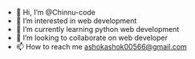 - 👋 Hi, I’m @Chinnu-code
- 👀 I’m interested in web development
- 🌱 I’m currently learning python web development
- 💞️ I’m looking to collaborate on web developer
- 📫 How to reach me ashokashok00566@gmail.com

<!---
Chinnu-code/Chinnu-code is a ✨ special ✨ repository because its `README.md` (this file) appears on your GitHub profile.
You can click the Preview link to take a look at your changes.
--->
